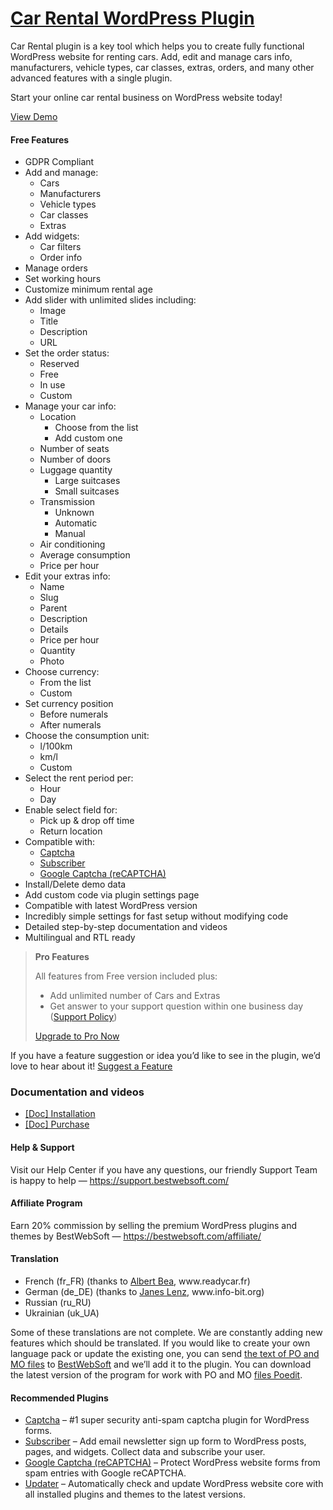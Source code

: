 <a href="https://bestwebsoft.com/products/wordpress/plugins/car-rental/" target=_blank>Car Rental WordPress Plugin</a>
========================

<p>Car Rental plugin is a key tool which helps you to create fully functional WordPress website for renting cars. Add, edit and manage cars info, manufacturers, vehicle types, car classes, extras, orders, and many other advanced features with a single plugin.</p>
<p>Start your online car rental business on WordPress website today!</p>
<p><a href="https://bestwebsoft.com/wordpress_demo_theme/renty/" rel="nofollow">View Demo</a></p>
<p><span class="embed-youtube" style="text-align:center; display: block;"></span></p>
<h4>Free Features</h4>
<ul>
<li>GDPR Compliant</li>
<li>Add and manage:
<ul>
<li>Cars</li>
<li>Manufacturers</li>
<li>Vehicle types</li>
<li>Car classes</li>
<li>Extras</li>
</ul>
</li>
<li>Add widgets:
<ul>
<li>Car filters</li>
<li>Order info</li>
</ul>
</li>
<li>Manage orders</li>
<li>Set working hours</li>
<li>Customize minimum rental age</li>
<li>Add slider with unlimited slides including:
<ul>
<li>Image</li>
<li>Title</li>
<li>Description</li>
<li>URL</li>
</ul>
</li>
<li>Set the order status:
<ul>
<li>Reserved</li>
<li>Free</li>
<li>In use</li>
<li>Custom</li>
</ul>
</li>
<li>Manage your car info:
<ul>
<li>Location
<ul>
<li>Choose from the list</li>
<li>Add custom one</li>
</ul>
</li>
<li>Number of seats</li>
<li>Number of doors</li>
<li>Luggage quantity
<ul>
<li>Large suitcases</li>
<li>Small suitcases</li>
</ul>
</li>
<li>Transmission
<ul>
<li>Unknown</li>
<li>Automatic</li>
<li>Manual</li>
</ul>
</li>
<li>Air conditioning</li>
<li>Average consumption</li>
<li>Price per hour</li>
</ul>
</li>
<li>Edit your extras info:
<ul>
<li>Name</li>
<li>Slug</li>
<li>Parent</li>
<li>Description</li>
<li>Details</li>
<li>Price per hour</li>
<li>Quantity</li>
<li>Photo</li>
</ul>
</li>
<li>Choose currency:
<ul>
<li>From the list</li>
<li>Custom</li>
</ul>
</li>
<li>Set currency position
<ul>
<li>Before numerals</li>
<li>After numerals</li>
</ul>
</li>
<li>Choose the consumption unit:
<ul>
<li>l/100km</li>
<li>km/l</li>
<li>Custom</li>
</ul>
</li>
<li>Select the rent period per:
<ul>
<li>Hour</li>
<li>Day</li>
</ul>
</li>
<li>Enable select field for:
<ul>
<li>Pick up &amp; drop off time</li>
<li>Return location</li>
</ul>
</li>
<li>Compatible with:
<ul>
<li><a href="https://bestwebsoft.com/products/wordpress/plugins/captcha/?k=4da2d234b0a0d3eb784f4e489d22f1b9" rel="nofollow">Captcha</a></li>
<li><a href="https://bestwebsoft.com/products/wordpress/plugins/subscriber/?k=6afd5ac7a9888bf6ce52d8a53af54135" rel="nofollow">Subscriber</a></li>
<li><a href="https://bestwebsoft.com/products/wordpress/plugins/google-captcha/" rel="nofollow">Google Captcha (reCAPTCHA)</a></li>
</ul>
</li>
<li>Install/Delete demo data</li>
<li>Add custom code via plugin settings page</li>
<li>Compatible with latest WordPress version</li>
<li>Incredibly simple settings for fast setup without modifying code</li>
<li>Detailed step-by-step documentation and videos</li>
<li>Multilingual and RTL ready</li>
</ul>
<blockquote>
<p><strong>Pro Features</strong></p>
<p>All features from Free version included plus:</p>
<ul>
<li>Add unlimited number of Cars and Extras</li>
<li>Get answer to your support question within one business day (<a href="https://bestwebsoft.com/support-policy/" rel="nofollow">Support Policy</a>)</li>
</ul>
<p><a href="https://bestwebsoft.com/products/wordpress/plugins/car-rental/?k=3f5c94058f6e182a4530050cbb63dd44" rel="nofollow">Upgrade to Pro Now</a></p>
</blockquote>
<p>If you have a feature suggestion or idea you&#8217;d like to see in the plugin, we&#8217;d love to hear about it! <a href="https://support.bestwebsoft.com/hc/en-us/requests/new" rel="nofollow">Suggest a Feature</a></p>
<h3>Documentation and videos</h3>
<ul>
<li><a href="https://docs.google.com/document/d/1-hvn6WRvWnOqj5v5pLUk7Awyu87lq5B_dO-Tv-MC9JQ/" rel="nofollow">[Doc] Installation</a></li>
<li><a href="https://docs.google.com/document/d/1EUdBVvnm7IHZ6y0DNyldZypUQKpB8UVPToSc_LdOYQI/" rel="nofollow">[Doc] Purchase</a></li>
</ul>
<h4>Help &amp; Support</h4>
<p>Visit our Help Center if you have any questions, our friendly Support Team is happy to help — <a href="https://support.bestwebsoft.com/" rel="nofollow">https://support.bestwebsoft.com/</a></p>
<h4>Affiliate Program</h4>
<p>Earn 20% commission by selling the premium WordPress plugins and themes by BestWebSoft — <a href="https://bestwebsoft.com/affiliate/" rel="nofollow">https://bestwebsoft.com/affiliate/</a></p>
<h4>Translation</h4>
<ul>
<li>French (fr_FR) (thanks to <a href="mailto:&#x61;l&#109;&#x61;&#100;&#x69;&#115;&#x65;&#056;&#x34;&#064;&#121;&#x61;&#104;&#x6f;&#111;&#x2e;&#102;&#x72;" rel="nofollow">Albert Bea</a>, www.readycar.fr)</li>
<li>German (de_DE) (thanks to <a href="mailto:&#x6d;&#x61;&#x69;&#108;&#064;&#105;n&#x66;&#x6f;&#x2d;&#098;&#105;&#116;.&#x6f;&#x72;&#x67;" rel="nofollow">Janes Lenz</a>, www.info-bit.org)</li>
<li>Russian (ru_RU)</li>
<li>Ukrainian (uk_UA)</li>
</ul>
<p>Some of these translations are not complete. We are constantly adding new features which should be translated. If you would like to create your own language pack or update the existing one, you can send <a href="https://codex.wordpress.org/Translating_WordPress" rel="nofollow">the text of PO and MO files</a> to <a href="https://support.bestwebsoft.com/hc/en-us/requests/new" rel="nofollow">BestWebSoft</a> and we&#8217;ll add it to the plugin. You can download the latest version of the program for work with PO and MO <a href="http://www.poedit.net/download.php" rel="nofollow">files Poedit</a>.</p>
<h4>Recommended Plugins</h4>
<ul>
<li><a href="https://bestwebsoft.com/products/wordpress/plugins/captcha/?k=4da2d234b0a0d3eb784f4e489d22f1b9" rel="nofollow">Captcha</a> &#8211; #1 super security anti-spam captcha plugin for WordPress forms.</li>
<li><a href="https://bestwebsoft.com/products/wordpress/plugins/subscriber/?k=6afd5ac7a9888bf6ce52d8a53af54135" rel="nofollow">Subscriber</a> &#8211; Add email newsletter sign up form to WordPress posts, pages, and widgets. Collect data and subscribe your user.</li>
<li><a href="http://bestwebsoft.com/products/google-captcha/" rel="nofollow">Google Captcha (reCAPTCHA)</a> – Protect WordPress website forms from spam entries with Google reCAPTCHA.</li>
<li><a href="https://bestwebsoft.com/products/wordpress/plugins/updater/?k=0f949d8b3b87e3f7d52f08b79cb230a1" rel="nofollow">Updater</a> &#8211; Automatically check and update WordPress website core with all installed plugins and themes to the latest versions.</li>
</ul>
